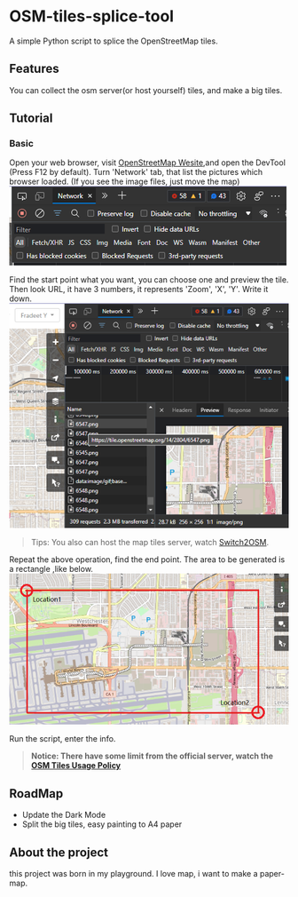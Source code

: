 # OSM-tiles-splice-tool
A simple Python script to splice the OpenStreetMap tiles.

## Features
You can collect the osm server(or host yourself) tiles, and make a big tiles.

## Tutorial
### Basic
Open your web browser, visit [OpenStreetMap Wesite](https://www.openstreetmap.org/),and open the DevTool (Press F12 by default). Turn 'Network' tab, that list the pictures which browser loaded. (If you see the image files, just move the map)
![](pic/NetworkTab.png)

Find the start point what you want, you can choose one and preview the tile. Then look URL, it have 3 numbers, it represents 'Zoom', 'X', 'Y'. Write it down.
![](pic/osmtileDev.png)
> Tips: You also can host the map tiles server, watch [Switch2OSM](https://switch2osm.org/serving-tiles/).

Repeat the above operation, find the end point. The area to be generated is a rectangle ,like below.
![](pic/rectangle.png)

Run the script, enter the info.
> **Notice: There have some limit from the official server, watch the [OSM Tiles Usage Policy](https://operations.osmfoundation.org/policies/tiles/)**

## RoadMap
- Update the Dark Mode
- Split the big tiles, easy painting to A4 paper

## About the project
this project was born in my playground. I love map, i want to make a paper-map.

